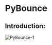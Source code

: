 # PyBounce
## Introduction:
![PyBounce-1](https://github.com/KDBISGOD/PyBounce/assets/132794815/409d588e-2963-44cd-879f-1505747c3822)
